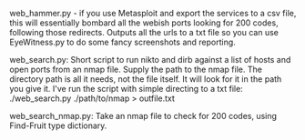 web_hammer.py - if you use Metasploit and export the services to a csv file, this will essentially bombard all the webish ports looking for 200 codes, following those redirects. Outputs all the urls to a txt file so you can use EyeWitness.py to do some fancy screenshots and reporting.

web_search.py: Short script to run nikto and dirb against a list of hosts and open ports from an nmap file.
  Supply the path to the nmap file. The directory path is all it needs, not the file itself. It will look for it in the path you give it. I've run the script with simple directing to a txt file: ./web_search.py ./path/to/nmap > outfile.txt

web_search_nmap.py: Take an nmap file to check for 200 codes, using Find-Fruit type dictionary.
